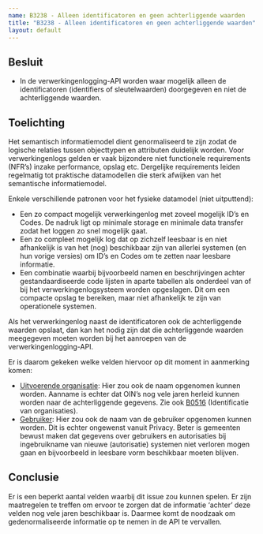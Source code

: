 ```yaml
---
name: B3238 - Alleen identificatoren en geen achterliggende waarden
title: "B3238 - Alleen identificatoren en geen achterliggende waarden"
layout: default
---
```


## Besluit
-	In de verwerkingenlogging-API worden waar mogelijk alleen de identificatoren (identifiers of sleutelwaarden) doorgegeven en niet de achterliggende waarden.

## Toelichting
Het semantisch informatiemodel dient genormaliseerd te zijn zodat de logische relaties tussen objecttypen en attributen duidelijk worden. Voor verwerkingenlogs gelden er vaak bijzondere niet functionele requirements (NFR’s) inzake performance, opslag etc. Dergelijke requirements leiden regelmatig tot praktische datamodellen die sterk afwijken van het semantische informatiemodel.

Enkele verschillende patronen voor het fysieke datamodel (niet uitputtend):
-	Een zo compact mogelijk verwerkingenlog met zoveel mogelijk ID’s en Codes. De nadruk ligt op minimale storage en minimale data transfer zodat het loggen zo snel mogelijk gaat.
-	Een zo compleet mogelijk log dat op zichzelf leesbaar is en niet afhankelijk is van het (nog) beschikbaar zijn van allerlei systemen (en hun vorige versies) om ID’s en Codes om te zetten naar leesbare informatie.
-	Een combinatie waarbij bijvoorbeeld namen en beschrijvingen achter gestandaardiseerde code lijsten in aparte tabellen als onderdeel van of bij het verwerkingenlogsysteem worden opgeslagen. Dit om een compacte opslag te bereiken, maar niet afhankelijk te zijn van operationele systemen.

Als het verwerkingenlog naast de identificatoren ook de achterliggende waarden opslaat, dan kan het nodig zijn dat die achterliggende waarden meegegeven moeten worden bij het aanroepen van de verwerkingenlogging-API.

Er is daarom gekeken welke velden hiervoor op dit moment in aanmerking komen:
-	[Uitvoerende organisatie](../../../gegevenswoordenboek/attributen/Uitvoerder.md): Hier zou ook de naam opgenomen kunnen worden. Aanname is echter dat OIN’s nog vele jaren herleid kunnen worden naar de achterliggende gegevens. Zie ook [B0516](./0516.md) (Identificatie van organisaties).
-	[Gebruiker](../../../gegevenswoordenboek/attributen/Gebruiker.md): Hier zou ook de naam van de gebruiker opgenomen kunnen worden. Dit is echter ongewenst vanuit Privacy. Beter is gemeenten bewust maken dat gegevens over gebruikers en autorisaties bij ingebruikname van nieuwe (autorisatie) systemen niet verloren mogen gaan en bijvoorbeeld in leesbare vorm beschikbaar moeten blijven.

## Conclusie
Er is een beperkt aantal velden waarbij dit issue zou kunnen spelen. Er zijn maatregelen te treffen om ervoor te zorgen dat de informatie ‘achter’ deze velden nog vele jaren beschikbaar is. Daarmee komt de noodzaak om gedenormaliseerde informatie op te nemen in de API te vervallen.
